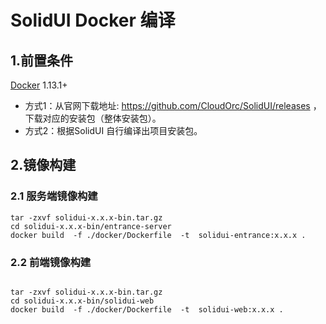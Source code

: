 # SolidUI Docker 编译

## 1.前置条件

[Docker](https://docs.docker.com/engine/install/) 1.13.1+

* 方式1：从官网下载地址: https://github.com/CloudOrc/SolidUI/releases ，下载对应的安装包（整体安装包）。
* 方式2：根据SolidUI 自行编译出项目安装包。

## 2.镜像构建

### 2.1 服务端镜像构建

```shell script
tar -zxvf solidui-x.x.x-bin.tar.gz
cd solidui-x.x.x-bin/entrance-server
docker build  -f ./docker/Dockerfile  -t  solidui-entrance:x.x.x .

```


### 2.2 前端镜像构建

```shell script

tar -zxvf solidui-x.x.x-bin.tar.gz
cd solidui-x.x.x-bin/solidui-web
docker build  -f ./docker/Dockerfile  -t  solidui-web:x.x.x .

```
